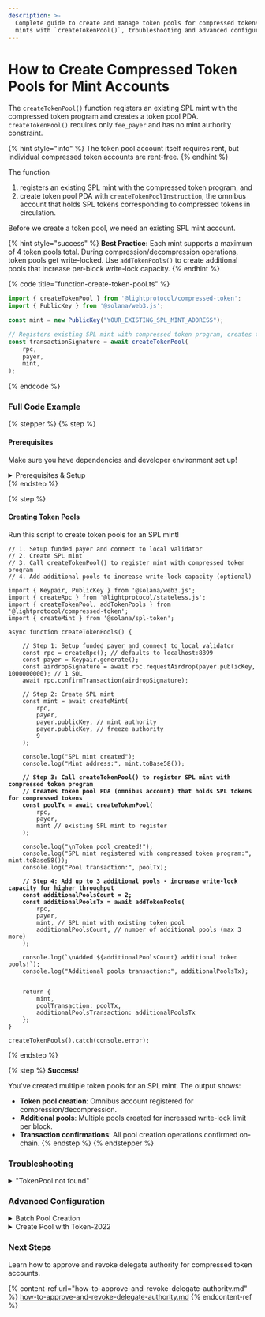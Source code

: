 ```yaml
---
description: >-
  Complete guide to create and manage token pools for compressed tokens for SPL
  mints with `createTokenPool()`, troubleshooting and advanced configurations.
---
```


# How to Create Compressed Token Pools for Mint Accounts

The `createTokenPool()` function registers an existing SPL mint with the compressed token program and creates a token pool PDA. `createTokenPool()` requires only `fee_payer` and has no mint authority constraint.

{% hint style="info" %}
The token pool account itself requires rent, but individual compressed token accounts are rent-free.
{% endhint %}

The function

1. registers an existing SPL mint with the compressed token program, and
2. create token pool PDA with `createTokenPoolInstruction`, the omnibus account that holds SPL tokens corresponding to compressed tokens in circulation.

Before we create a token pool, we need an existing SPL mint account.

{% hint style="success" %}
**Best Practice:** Each mint supports a maximum of 4 token pools total. During compression/decompression operations, token pools get write-locked. Use `addTokenPools()` to create additional pools that increase per-block write-lock capacity.
{% endhint %}

{% code title="function-create-token-pool.ts" %}
```typescript
import { createTokenPool } from '@lightprotocol/compressed-token';
import { PublicKey } from '@solana/web3.js';

const mint = new PublicKey("YOUR_EXISTING_SPL_MINT_ADDRESS");

// Registers existing SPL mint with compressed token program, creates token pool account
const transactionSignature = await createTokenPool(
    rpc,
    payer,
    mint,
);
```
{% endcode %}

### Full Code Example

{% stepper %}
{% step %}
#### Prerequisites

Make sure you have dependencies and developer environment set up!

<details>

<summary>Prerequisites &#x26; Setup</summary>

#### Dependencies

```bash
npm install --save-dev typescript tsx @types/node && \
npm install --save \
    @lightprotocol/stateless.js \
    @lightprotocol/compressed-token \
    @solana/web3.js \
    @solana/spl-token
```

**Alternatives:**

```bash
yarn add --dev typescript tsx @types/node && \
yarn add \
    @lightprotocol/stateless.js \
    @lightprotocol/compressed-token \
    @solana/web3.js \
    @solana/spl-token
```

```bash
pnpm add --save-dev typescript tsx @types/node && \
pnpm add \
    @lightprotocol/stateless.js \
    @lightprotocol/compressed-token \
    @solana/web3.js \
    @solana/spl-token
```

#### Developer Environment

By default, this guide uses Localnet.

```bash
# Install the development CLI
npm install @lightprotocol/zk-compression-cli
```

```bash
# Start a local test validator
light test-validator

## ensure you have the Solana CLI accessible in your system PATH 
```

```typescript
// createRpc() defaults to local test validator endpoints
import {
  Rpc,
  createRpc,
} from "@lightprotocol/stateless.js";

const connection: Rpc = createRpc();

async function main() {
  let slot = await connection.getSlot();
  console.log(slot);

  let health = await connection.getIndexerHealth(slot);
  console.log(health);
  // "Ok"
}

main();
```

**Alternative: Using Devnet**

Follow these steps to create an RPC Connection. Replace `<your_api_key>` with your API key before running.

{% hint style="info" %}
[Get your API key here](https://www.helius.dev/zk-compression), if you don't have one yet.
{% endhint %}

```typescript
import { createRpc } from "@lightprotocol/stateless.js";

// Helius exposes Solana and Photon RPC endpoints through a single URL
const RPC_ENDPOINT = "https://devnet.helius-rpc.com?api-key=<your_api_key>";
const connection = createRpc(RPC_ENDPOINT, RPC_ENDPOINT, RPC_ENDPOINT);

console.log("Connection created!");
console.log("RPC Endpoint:", RPC_ENDPOINT);
```

</details>
{% endstep %}

{% step %}
#### Creating Token Pools

Run this script to create token pools for an SPL mint!

<pre class="language-typescript" data-title="create-token-pools.ts"><code class="lang-typescript">// 1. Setup funded payer and connect to local validator
// 2. Create SPL mint 
// 3. Call createTokenPool() to register mint with compressed token program
// 4. Add additional pools to increase write-lock capacity (optional)

import { Keypair, PublicKey } from '@solana/web3.js';
import { createRpc } from '@lightprotocol/stateless.js';
import { createTokenPool, addTokenPools } from '@lightprotocol/compressed-token';
import { createMint } from '@solana/spl-token';

async function createTokenPools() {

    // Step 1: Setup funded payer and connect to local validator
    const rpc = createRpc(); // defaults to localhost:8899
    const payer = Keypair.generate();
    const airdropSignature = await rpc.requestAirdrop(payer.publicKey, 1000000000); // 1 SOL
    await rpc.confirmTransaction(airdropSignature);

    // Step 2: Create SPL mint
    const mint = await createMint(
        rpc,
        payer,
        payer.publicKey, // mint authority
        payer.publicKey, // freeze authority
        9
    );

    console.log("SPL mint created");
    console.log("Mint address:", mint.toBase58());

<strong>    // Step 3: Call createTokenPool() to register SPL mint with compressed token program
</strong><strong>    // Creates token pool PDA (omnibus account) that holds SPL tokens for compressed tokens
</strong><strong>    const poolTx = await createTokenPool(
</strong>        rpc,
        payer,
        mint // existing SPL mint to register
    );

    console.log("\nToken pool created!");
    console.log("SPL mint registered with compressed token program:", mint.toBase58());
    console.log("Pool transaction:", poolTx);
    
<strong>    // Step 4: Add up to 3 additional pools - increase write-lock capacity for higher throughput
</strong><strong>    const additionalPoolsCount = 2;
</strong><strong>    const additionalPoolsTx = await addTokenPools(
</strong>        rpc,
        payer,
        mint, // SPL mint with existing token pool
        additionalPoolsCount, // number of additional pools (max 3 more)
    );

    console.log(`\nAdded ${additionalPoolsCount} additional token pools!`);
    console.log("Additional pools transaction:", additionalPoolsTx);


    return { 
        mint,
        poolTransaction: poolTx,
        additionalPoolsTransaction: additionalPoolsTx
    };
}

createTokenPools().catch(console.error);
</code></pre>
{% endstep %}

{% step %}
**Success!**

You've created multiple token pools for an SPL mint. The output shows:

* **Token pool creation**: Omnibus account registered for compression/decompression.
* **Additional pools**: Multiple pools created for increased write-lock limit per block.
* **Transaction confirmations**: All pool creation operations confirmed on-chain.
{% endstep %}
{% endstepper %}

### Troubleshooting

<details>

<summary>"TokenPool not found"</summary>

You're trying to access a token pool that doesn't exist.

```typescript
// Create the missing token pool
const poolTx = await createTokenPool(rpc, payer, mint);
console.log("Token pool created:", poolTx);
```

</details>

### Advanced Configuration

<details>

<summary>Batch Pool Creation</summary>

Create pools for multiple mints:

```typescript
const mints = [
    new PublicKey("MINT_1_ADDRESS"),
    new PublicKey("MINT_2_ADDRESS"),
    new PublicKey("MINT_3_ADDRESS"),
];

for (const mint of mints) {
    try {
        const poolTx = await createTokenPool(rpc, payer, mint);
        console.log(`Pool created for ${mint.toBase58()}:`, poolTx);
    } catch (error) {
        console.log(`Failed for ${mint.toBase58()}:`, error.message);
    }
}
```

</details>

<details>

<summary>Create Pool with Token-2022</summary>

Create token pools for Token-2022 mints:

```typescript
import { TOKEN_2022_PROGRAM_ID } from '@solana/spl-token';

const poolTx = await createTokenPool(
    rpc,
    payer,
    mint, // Token-2022 mint
    undefined,
    TOKEN_2022_PROGRAM_ID,
);
```

</details>

### Next Steps

Learn how to approve and revoke delegate authority for compressed token accounts.

{% content-ref url="how-to-approve-and-revoke-delegate-authority.md" %}
[how-to-approve-and-revoke-delegate-authority.md](how-to-approve-and-revoke-delegate-authority.md)
{% endcontent-ref %}
